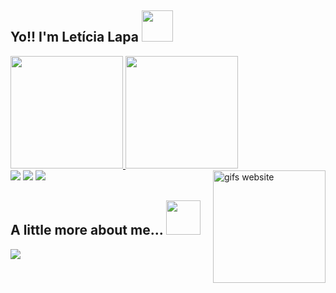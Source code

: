 <h2> Yo!! I'm Letícia Lapa <img src="https://media.giphy.com/media/VgCDAzcKvsR6OM0uWg/giphy.gif" width="50"> </h2>
<div>
  <a href="https://github.com/LehLapa">
  <img height="180em" src="https://github-readme-stats.vercel.app/api?username=LehLapa&show_icons=true&theme=tokyonight&include_all_commits=tru&count_private+true"/>
  <img height="180em" src="https://github-readme-stats.vercel.app/api/top-langs/?username=LehLapa&layout=compact&theme=tokyonight"/>
  <a href="http://freegifmaker.me/"><img src="http://i.freegifmaker.me/1/7/0/0/4/9/17004985332069618.gif?1700498533" align="right" hight="150" width="180" alt="gifs website"/></a><br/><a href="http://www.freegifmaker.me/"><a/>
</div>
  
<div>
  <a href="https://www.instagram.com/whoislapa_/ target="_blanck"> <img src="https://img.shields.io/badge/Instagram-E4405F?style=for-the-badge&logo=instagram&logoColor=white"></a>
  <a href="leticiadalapa@gmail.com"> <img src="https://img.shields.io/badge/Gmail-D14836?style=for-the-badge&logo=gmail&logoColor=white" target="_blanck"></a>
  <a href="https://www.linkedin.com/in/letícia-lapa-2710b6280/" target="_blanck"> <img src="https://img.shields.io/badge/LinkedIn-0077B5?style=for-the-badge&logo=linkedin&logoColor=white"></a>
</div> 

##
  <h2> A little more about me... <img src="https://media4.giphy.com/media/v1.Y2lkPTc5MGI3NjExZzJzaTFhNWZ4ZTB1dHMwMDI4c3R2NWF5cjBxeGZ6ZjYwY282c2NmciZlcD12MV9pbnRlcm5hbF9naWZfYnlfaWQmY3Q9cw/rgx0dbs3uZXwA7JcPR/giphy.gif" height="55" width="55"></h2>

<img src="https://terraria.wiki.gg/images/3/3d/Emote_Weather_Rainbow.gif">


